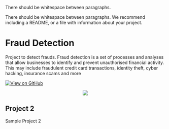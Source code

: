 

There should be whitespace between paragraphs.

There should be whitespace between paragraphs. We recommend including a README, or a file with information about your project.

# Fraud Detection
Project to detect frauds.
Fraud detection is a set of processes and analyses that allow businesses to identify and prevent unauthorised financial activity. This may include fraudulent credit card transactions, identity theft, cyber hacking, insurance scams and more

[![View on GitHub](https://img.shields.io/badge/GitHub-View_on_GitHub-blue?logo=GitHub)](https://github.com/rianusha/frauddetection)

<center><img src="images/fraud_detection.jpg"/></center>

## Project 2

Sample Project 2  
